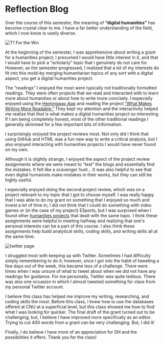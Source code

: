# Reflection Blog

Over the course of this semester, the meaning of **“digital humanities”** has become crystal clear to me. I have a far better understanding of the field, which I now know is vastly diverse. 


![T1 For the Win](https://user-images.githubusercontent.com/112140314/205212737-f1ae4825-ae47-4dfc-9f16-7d26cb289921.jpg)


At the beginning of the semester, I was apprehensive about writing a grant for a humanities project; I presumed I would have little interest in it, and that I would have to pick a “scholarly” topic that I genuinely do not care for. However, as the semester progressed, I realized that a lot of my interests do fit into this mold–by merging humanitarian topics of any sort with a digital aspect, you get a digital humanities project. 

The “readings” I enjoyed the most were typically not traditionally formatted readings. They were often projects that we read and interacted with to learn more about humanities or about how to write more concisely. I especially enjoyed using the [Hemingway App](https://hemingwayapp.com/) and reading the project [“What Makes Writing More Readable.”](https://pudding.cool/2022/02/plain/) They kept my attention and the interactivity helped me realize that *that* is what makes a digital humanities project so interesting. If I am being completely honest, most of the other traditional readings I generally skimmed for a few important bits of information. 

I surprisingly enjoyed the project reviews most. Not only did I think that using GitHub and HTML was a fun new way to write a critical analysis, but I also enjoyed interacting with humanities projects I would have never found on my own. 

Although it is slightly strange, I enjoyed the aspect of the project review assignments where we were meant to “test” the blogs and essentially find the mistakes. It felt like a scavenger hunt… It was also helpful to see that even digital humanists make mistakes in their works, but they can still be highly useful. 

I especially enjoyed doing the second project review, which was on a project relevant to my topic that I got to choose myself. I was really happy that I was able to do my grant on something that I enjoyed so much and invest a lot of time in; I did not think that I could do something with video games or (in the case of my project) ESports, but I was surprised when I found other [humanities projects](https://joeyilluzzi.github.io/) that dealt with the same topic. I think these assignments were helpful in meeting halfway and realizing that one's personal interests can be a part of this course. I also think these assignments help build analytical skills, coding skills, and writing skills all at the same time. 


![twitter page](https://user-images.githubusercontent.com/112140314/205212638-3453b2ad-878e-4b35-b0f4-f912384790a7.png)


I struggled most with keeping up with Twitter. Sometimes I had difficulty simply remembering to do it; however, once I got into the habit of tweeting a few days out of the week, this became less of a challenge. There were times when I was unsure of what to tweet about when we did not have any readings for guidance. For me personally, Twitter was quite tedious. There was also one occasion in which I almost tweeted something for class from my personal Twitter account. 

I believe this class has helped me improve my writing, researching, and coding skills the most. Before this class, I knew how to use the databases offered at CNU at a superficial level, but this class showed me how to find what I was looking for quicker. The final draft of the grant turned out to be challenging; but, I believe I have improved more specifically as an editor. Trying to cut 400 words from a grant can be very challenging. But, I did it! 

Finally, I do believe I have more of an appreciation for DH and the possibilities it offers. Thank you for the class! 
